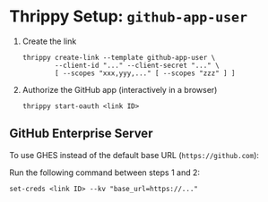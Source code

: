 # Thrippy Setup: `github-app-user`

1. Create the link

   ```shell
   thrippy create-link --template github-app-user \
           --client-id "..." --client-secret "..." \
           [ --scopes "xxx,yyy,..." [ --scopes "zzz" ] ]
   ```

2. Authorize the GitHub app (interactively in a browser)

   ```shell
   thrippy start-oauth <link ID>
   ```

## GitHub Enterprise Server

To use GHES instead of the default base URL (`https://github.com`):

Run the following command between steps 1 and 2:

```
set-creds <link ID> --kv "base_url=https://..."
```

